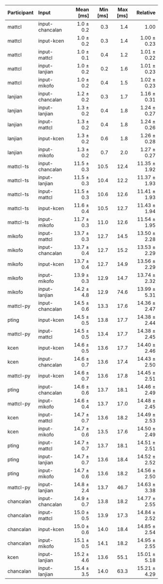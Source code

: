| Participant | Input | Mean [ms] | Min [ms] | Max [ms] | Relative |
|:---|:---|---:|---:|---:|---:|
| mattcl | input-chancalan | 1.0 ± 0.2 | 0.3 | 1.4 | 1.00 |
| mattcl | input-kcen | 1.0 ± 0.2 | 0.3 | 1.4 | 1.00 ± 0.23 |
| mattcl | input-mattcl | 1.0 ± 0.1 | 0.4 | 1.2 | 1.01 ± 0.22 |
| mattcl | input-lanjian | 1.0 ± 0.2 | 0.2 | 1.6 | 1.01 ± 0.23 |
| mattcl | input-mikofo | 1.0 ± 0.2 | 0.4 | 1.5 | 1.02 ± 0.23 |
| lanjian | input-chancalan | 1.2 ± 0.2 | 0.3 | 1.7 | 1.16 ± 0.31 |
| lanjian | input-lanjian | 1.3 ± 0.2 | 0.4 | 1.8 | 1.24 ± 0.27 |
| lanjian | input-mattcl | 1.3 ± 0.2 | 0.4 | 1.8 | 1.24 ± 0.26 |
| lanjian | input-kcen | 1.3 ± 0.2 | 0.6 | 1.8 | 1.26 ± 0.28 |
| lanjian | input-mikofo | 1.3 ± 0.2 | 0.7 | 2.0 | 1.27 ± 0.27 |
| mattcl-ts | input-chancalan | 11.5 ± 0.3 | 10.5 | 12.4 | 11.35 ± 1.92 |
| mattcl-ts | input-lanjian | 11.5 ± 0.3 | 10.4 | 12.2 | 11.37 ± 1.93 |
| mattcl-ts | input-mattcl | 11.5 ± 0.3 | 10.6 | 12.6 | 11.41 ± 1.93 |
| mattcl-ts | input-kcen | 11.6 ± 0.4 | 10.5 | 12.7 | 11.43 ± 1.94 |
| mattcl-ts | input-mikofo | 11.7 ± 0.3 | 11.0 | 12.6 | 11.54 ± 1.95 |
| mikofo | input-mattcl | 13.7 ± 0.3 | 12.7 | 14.5 | 13.50 ± 2.28 |
| mikofo | input-chancalan | 13.7 ± 0.4 | 12.7 | 15.2 | 13.53 ± 2.29 |
| mikofo | input-kcen | 13.7 ± 0.4 | 12.7 | 14.9 | 13.56 ± 2.29 |
| mikofo | input-mikofo | 13.9 ± 0.3 | 12.9 | 14.7 | 13.74 ± 2.32 |
| mikofo | input-lanjian | 14.2 ± 4.8 | 12.9 | 74.6 | 13.99 ± 5.31 |
| mattcl-py | input-chancalan | 14.5 ± 0.6 | 13.3 | 17.6 | 14.36 ± 2.47 |
| pting | input-kcen | 14.5 ± 0.5 | 13.8 | 17.7 | 14.38 ± 2.44 |
| mattcl-py | input-mattcl | 14.5 ± 0.5 | 13.4 | 17.7 | 14.38 ± 2.45 |
| kcen | input-kcen | 14.6 ± 0.5 | 13.6 | 17.7 | 14.40 ± 2.46 |
| kcen | input-chancalan | 14.6 ± 0.7 | 13.6 | 17.4 | 14.43 ± 2.50 |
| mattcl-py | input-kcen | 14.6 ± 0.7 | 13.6 | 17.8 | 14.45 ± 2.51 |
| pting | input-chancalan | 14.6 ± 0.6 | 13.7 | 18.1 | 14.46 ± 2.49 |
| mattcl-py | input-mikofo | 14.6 ± 0.4 | 13.7 | 17.0 | 14.48 ± 2.45 |
| kcen | input-mattcl | 14.7 ± 0.7 | 13.6 | 18.2 | 14.49 ± 2.53 |
| kcen | input-mikofo | 14.7 ± 0.6 | 13.5 | 17.6 | 14.50 ± 2.49 |
| pting | input-mattcl | 14.7 ± 0.7 | 13.7 | 18.1 | 14.51 ± 2.51 |
| pting | input-lanjian | 14.7 ± 0.7 | 13.6 | 18.4 | 14.52 ± 2.52 |
| pting | input-mikofo | 14.7 ± 0.6 | 13.6 | 18.2 | 14.56 ± 2.50 |
| mattcl-py | input-lanjian | 14.8 ± 2.4 | 13.7 | 46.7 | 14.63 ± 3.38 |
| chancalan | input-chancalan | 14.9 ± 0.7 | 13.8 | 18.2 | 14.77 ± 2.55 |
| chancalan | input-mattcl | 15.0 ± 0.5 | 13.9 | 17.3 | 14.84 ± 2.52 |
| chancalan | input-kcen | 15.0 ± 0.6 | 14.0 | 18.4 | 14.85 ± 2.54 |
| chancalan | input-mikofo | 15.1 ± 0.5 | 14.1 | 18.2 | 14.95 ± 2.55 |
| kcen | input-lanjian | 15.2 ± 4.6 | 13.6 | 55.1 | 15.01 ± 5.18 |
| chancalan | input-lanjian | 15.4 ± 3.5 | 14.0 | 63.3 | 15.21 ± 4.29 |
